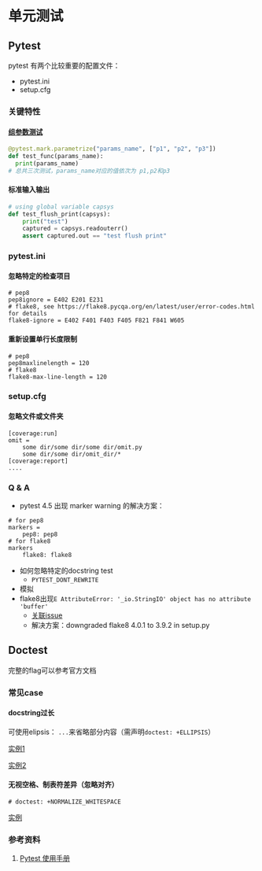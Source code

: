 # 单元测试

## Pytest

pytest 有两个比较重要的配置文件：
* pytest.ini
* setup.cfg

### 关键特性

#### [组参数测试](https://docs.pytest.org/en/latest/parametrize.html#pytest-mark-parametrize-parametrizing-test-functions)

```python
@pytest.mark.parametrize("params_name", ["p1", "p2", "p3"])
def test_func(params_name):
  print(params_name)
# 总共三次测试，params_name对应的值依次为 p1,p2和p3
```

#### 标准输入输出

```python
# using global variable capsys
def test_flush_print(capsys):
    print("test")
    captured = capsys.readouterr()
    assert captured.out == "test flush print"
```

### pytest.ini

#### 忽略特定的检查项目

```text
# pep8
pep8ignore = E402 E201 E231
# flake8, see https://flake8.pycqa.org/en/latest/user/error-codes.html for details
flake8-ignore = E402 F401 F403 F405 F821 F841 W605
```

#### 重新设置单行长度限制
```text
# pep8
pep8maxlinelength = 120
# flake8
flake8-max-line-length = 120
```

### setup.cfg

#### 忽略文件或文件夹

```text
[coverage:run]
omit =
    some dir/some dir/some dir/omit.py
    some dir/some dir/omit_dir/*
[coverage:report]
....
```

### Q & A

* pytest 4.5 出现 marker warning 的解决方案：
```text
# for pep8
markers =
    pep8: pep8
# for flake8
markers
  	flake8: flake8
```

* 如何忽略特定的docstring test
  * `PYTEST_DONT_REWRITE`
* 模拟
* flake8出现`E AttributeError: '_io.StringIO' object has no attribute 'buffer'`
  * [关联issue](https://github.com/bigdata-ustc/EduKTM/issues/23)
  * 解决方案：downgraded flake8 4.0.1 to 3.9.2 in setup.py

## Doctest

完整的flag可以参考官方文档

### 常见case

#### docstring过长

可使用elipsis： `...`来省略部分内容（需声明`doctest: +ELLIPSIS`）

[实例1](https://github.com/bigdata-ustc/EduNLP/blob/master/EduNLP/SIF/segment/segment.py#L354)

[实例2](https://github.com/bigdata-ustc/EduNLP/blob/master/EduNLP/SIF/sif.py#L88)

#### 无视空格、制表符差异（忽略对齐）

`# doctest: +NORMALIZE_WHITESPACE`

[实例](https://github.com/tswsxk/longling/blob/master/longling/ML/metrics/classification.py#L92)

### 参考资料

1. [Pytest 使用手册](https://learning-pytest.readthedocs.io/zh/latest/index.html)